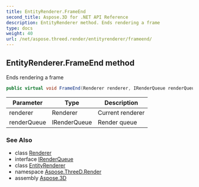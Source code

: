 ```yaml
---
title: EntityRenderer.FrameEnd
second_title: Aspose.3D for .NET API Reference
description: EntityRenderer method. Ends rendering a frame
type: docs
weight: 40
url: /net/aspose.threed.render/entityrenderer/frameend/
---
```

## EntityRenderer.FrameEnd method

Ends rendering a frame

```csharp
public virtual void FrameEnd(Renderer renderer, IRenderQueue renderQueue)
```

| Parameter | Type | Description |
| --- | --- | --- |
| renderer | Renderer | Current renderer |
| renderQueue | IRenderQueue | Render queue |

### See Also

* class [Renderer](../../renderer/)
* interface [IRenderQueue](../../irenderqueue/)
* class [EntityRenderer](../)
* namespace [Aspose.ThreeD.Render](../../entityrenderer/)
* assembly [Aspose.3D](../../../)


